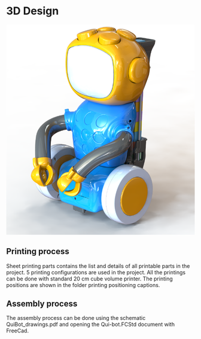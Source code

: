 # 3D Design

![QuiBot 3D](../Images/QuiBot_3D.PNG)

## Printing process
Sheet printing parts contains the list and details of all printable parts in the project.
5 printing configurations are used in the project. All the printings can be done with standard 20 cm cube volume printer.
The printing positions are shown in the folder printing positioning captions. 

## Assembly process
The assembly process can be done using the schematic QuiBot_drawings.pdf and opening the Qui-bot.FCStd document with FreeCad. 


